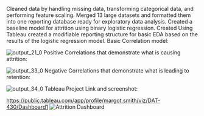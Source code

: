 Cleaned data by handling missing data, transforming categorical data, and performing feature scaling.
Merged 13 large datasets and formatted them into one reporting database ready for exploratory data analysis.
Created a baseline model for attrition using binary logistic regression.
Created Using Tableau created a modifiable reporting structure for basic EDA based on the results of the logistic regression model.
Basic Correlation model:

![output_21_0](https://github.com/MarsRising/dat_430_1/assets/119779217/2207b692-88a6-4f13-ad32-cd55140f5fbf)
Positive Correlations that demonstrate what is causing attrition:

![output_33_0](https://github.com/MarsRising/dat_430_1/assets/119779217/579267b5-e0c1-4aeb-9752-10d3605922ef)
Negative Correlations that demonstrate what is leading to retention:

![output_34_0](https://github.com/MarsRising/dat_430_1/assets/119779217/4d336290-5d32-4b07-a521-c06279062f49)
Tableau Project Link and screenshot:

https://public.tableau.com/app/profile/margot.smith/viz/DAT-430/Dashboard1 
![Attrition Dashboard](https://github.com/MarsRising/dat_430_1/assets/119779217/267d8aa3-0f88-4621-908a-93f0b7d1a1ea)
